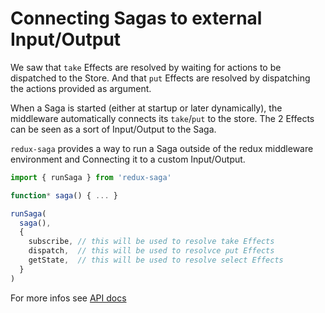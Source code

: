 # Connecting Sagas to external Input/Output

We saw that `take` Effects are resolved by waiting for actions to be dispatched to the Store.
And that `put` Effects are resolved by dispatching the actions provided as argument.

When a Saga is started (either at startup or later dynamically), the middleware automatically
connects its `take`/`put` to the store. The 2 Effects can be seen as a sort of Input/Output to
the Saga.

`redux-saga` provides a way to run a Saga outside of the redux middleware environment and Connecting
it to a custom Input/Output.

```javascript
import { runSaga } from 'redux-saga'

function* saga() { ... }

runSaga(
  saga(),
  {
    subscribe, // this will be used to resolve take Effects
    dispatch,  // this will be used to resolvce put Effects
    getState,  // this will be used to resolve select Effects
  }
)
```



For more infos see [API docs](http://yelouafi.github.io/redux-saga/docs/api/index.html#runsagaiterator-subscribe-dispatch-getstate-monitor)
